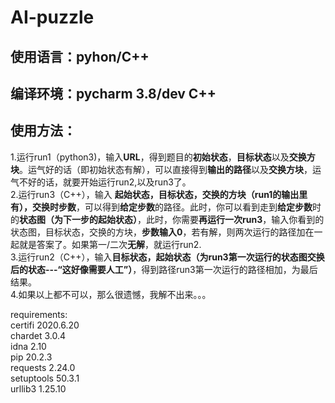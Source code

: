 # AI-puzzle
## 使用语言：pyhon/C++
## 编译环境：pycharm 3.8/dev C++
## 使用方法：
1.运行run1（python3)，输入**URL**，得到题目的**初始状态**，**目标状态**以及**交换方块**。运气好的话（即初始状态有解），可以直接得到**输出的路径**以及**交换方块**，运气不好的话，就要开始运行run2,以及run3了。  
2.运行run3（C++），输入 **起始状态，目标状态，交换的方块（run1的输出里有），交换时步数**，可以得到**给定步数**的路径。此时，你可以看到走到**给定步数**时的**状态图（为下一步的起始状态）**，此时，你需要**再运行一次run3**，输入你看到的状态图，目标状态，交换的方块，**步数输入0**，若有解，则两次运行的路径加在一起就是答案了。如果第一/二次**无解**，就运行run2.  
3.运行run2（C++），输入**目标状态，起始状态（为run3第一次运行的状态图交换后的状态---“这好像需要人工”）**，得到路径run3第一次运行的路径相加，为最后结果。  
4.如果以上都不可以，那么很遗憾，我解不出来。。。  

requirements:  
certifi 2020.6.20  
chardet 3.0.4  
idna 2.10  
pip 20.2.3  
requests 2.24.0  
setuptools 50.3.1  
urllib3 1.25.10
